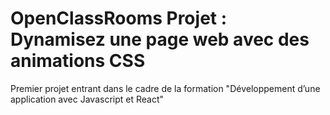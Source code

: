 # OpenClassRooms Projet : Dynamisez une page web avec des animations CSS

Premier projet entrant dans le cadre de la formation "Développement d’une application avec Javascript et React"
